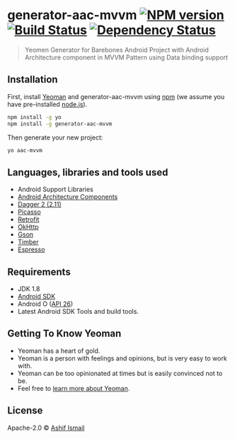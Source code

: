 # generator-aac-mvvm [![NPM version][npm-image]][npm-url] [![Build Status][travis-image]][travis-url] [![Dependency Status][daviddm-image]][daviddm-url]
> Yeomen Generator for Barebones Android Project with Android Architecture component in MVVM Pattern using Data binding support

## Installation

First, install [Yeoman](http://yeoman.io) and generator-aac-mvvm using [npm](https://www.npmjs.com/) (we assume you have pre-installed [node.js](https://nodejs.org/)).

```bash
npm install -g yo
npm install -g generator-aac-mvvm
```

Then generate your new project:

```bash
yo aac-mvvm
```

## Languages, libraries and tools used

* Android Support Libraries
* [Android Architecture Components](https://developer.android.com/topic/libraries/architecture/index.html)
* [Dagger 2 (2.11)](https://github.com/google/dagger)
* [Picasso](http://square.github.io/picasso/)
* [Retrofit](http://square.github.io/retrofit/)
* [OkHttp](http://square.github.io/okhttp/)
* [Gson](https://github.com/google/gson)
* [Timber](https://github.com/JakeWharton/timber)
* [Espresso](https://developer.android.com/training/testing/espresso/index.html)

## Requirements

* JDK 1.8
* [Android SDK](https://developer.android.com/studio/index.html)
* Android O ([API 26](https://developer.android.com/preview/api-overview.html))
* Latest Android SDK Tools and build tools.


## Getting To Know Yeoman

 * Yeoman has a heart of gold.
 * Yeoman is a person with feelings and opinions, but is very easy to work with.
 * Yeoman can be too opinionated at times but is easily convinced not to be.
 * Feel free to [learn more about Yeoman](http://yeoman.io/).

## License

Apache-2.0 © [Ashif Ismail](github.com/SheikhZayed)


[npm-image]: https://badge.fury.io/js/generator-aac-mvvm.svg
[npm-url]: https://npmjs.org/package/generator-aac-mvvm
[travis-image]: https://travis-ci.org/SheikhZayed/generator-aac-mvvm.svg?branch=master
[travis-url]: https://travis-ci.org/SheikhZayed/generator-aac-mvvm
[daviddm-image]: https://david-dm.org/SheikhZayed/generator-aac-mvvm.svg?theme=shields.io
[daviddm-url]: https://david-dm.org/SheikhZayed/generator-aac-mvvm
